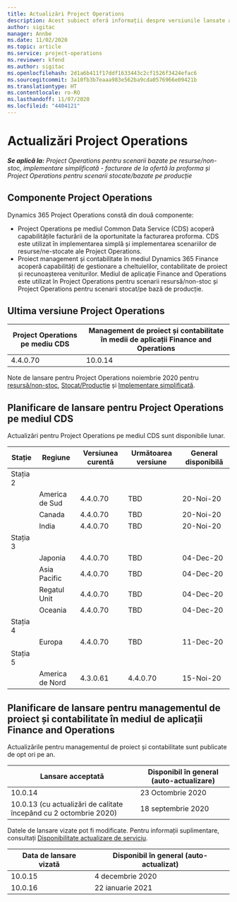 ```yaml
---
title: Actualizări Project Operations
description: Acest subiect oferă informații despre versiunile lansate ale Dynamics 365 Project Operations.
author: sigitac
manager: Annbe
ms.date: 11/02/2020
ms.topic: article
ms.service: project-operations
ms.reviewer: kfend
ms.author: sigitac
ms.openlocfilehash: 2d1a6b411f17ddf1633443c2cf1526f3424efac6
ms.sourcegitcommit: 3a10fb3b7eaaa983e562ba9cda0576966e09421b
ms.translationtype: HT
ms.contentlocale: ro-RO
ms.lasthandoff: 11/07/2020
ms.locfileid: "4404121"
---
```

# <a name="project-operations-updates"></a>Actualizări Project Operations

_**Se aplică la:** Project Operations pentru scenarii bazate pe resurse/non-stoc, implementare simplificată - facturare de la ofertă la proforma și Project Operations pentru scenarii stocate/bazate pe producție_

## <a name="project-operations-components"></a>Componente Project Operations

Dynamics 365 Project Operations constă din două componente:

- Project Operations pe mediul Common Data Service (CDS) acoperă capabilitățile facturării de la oportunitate la facturarea proforma. CDS este utilizat în implementarea simplă și implementarea scenariilor de resurse/ne-stocate ale Project Operations.
- Proiect management și contabilitate în mediul Dynamics 365 Finance acoperă capabilități de gestionare a cheltuielilor, contabilitate de proiect și recunoașterea veniturilor. Mediul de aplicație Finance and Operations este utilizat în Project Operations pentru scenarii resursă/non-stoc și Project Operations pentru scenarii stocat/pe bază de producție.

## <a name="project-operations-latest-version"></a>Ultima versiune Project Operations

| Project Operations pe mediu CDS | Management de proiect și contabilitate în medii de aplicații Finance and Operations |
| --- | --- |
| 4.4.0.70 | 10.0.14 |

Note de lansare pentru Project Operations noiembrie 2020 pentru [resursă/non-stoc](whats-new-nov-2020-resource-based.md), [Stocat/Producție](../prod-pma/whats-new/whats-new-nov-2020-production-based.md) și [Implementare simplificată](../pro/whats-new/whats-new-nov-2020-lite.md).

## <a name="release-schedule-for-project-operations-on-cds-environment"></a>Planificare de lansare pentru Project Operations pe mediul CDS

Actualizări pentru Project Operations pe mediul CDS sunt disponibile lunar. 

| Stație   | Regiune        | Versiunea curentă | Următoarea versiune | General disponibilă |
|-----------|---------------|-----------------|--------------|---------------------|
| Stația 2 |   &nbsp;      |    &nbsp;       | &nbsp;       |      &nbsp;         |
|   &nbsp;  | America de Sud |  4.4.0.70       | TBD     | 20-Noi-20           |
|    &nbsp; | Canada        |  4.4.0.70       | TBD     | 20-Noi-20           |
|   &nbsp;  | India         |  4.4.0.70       | TBD     | 20-Noi-20           |
| Stația 3  |      &nbsp;   |     &nbsp;      |     &nbsp;   |      &nbsp;         |
|   &nbsp;  | Japonia         |  4.4.0.70       | TBD     | 04-Dec-20           |
|   &nbsp;  | Asia Pacific  |  4.4.0.70       | TBD     | 04-Dec-20           |
|   &nbsp;  | Regatul Unit |  4.4.0.70       | TBD     | 04-Dec-20           |
|   &nbsp;  | Oceania       |  4.4.0.70       | TBD     | 04-Dec-20           |
| Stația 4 |     &nbsp;    |     &nbsp;      |     &nbsp;   |      &nbsp;         |
|   &nbsp;  | Europa        |  4.4.0.70       | TBD     | 11-Dec-20           |
| Stația 5 |     &nbsp;    |     &nbsp;      |     &nbsp;   |      &nbsp;         |
|   &nbsp;  | America de Nord | 4.3.0.61        | 4.4.0.70     | 15-Noi-20           |

## <a name="release-schedule-for-project-management-and-accounting-in-the-finance-and-operations-apps-environment"></a>Planificare de lansare pentru managementul de proiect și contabilitate în mediul de aplicații Finance and Operations

Actualizările pentru managementul de proiect și contabilitate sunt publicate de opt ori pe an.

| Lansare acceptată | Disponibil în general (auto-actualizare) |
| --- | --- |
| 10.0.14 | 23 Octombrie 2020 |
| 10.0.13 (cu actualizări de calitate începând cu 2 octombrie 2020) | 18 septembrie 2020 |

Datele de lansare vizate pot fi modificate. Pentru informații suplimentare, consultați [Disponibilitate actualizare de serviciu](https://docs.microsoft.com/dynamics365/fin-ops-core/fin-ops/get-started/public-preview-releases?toc=/dynamics365/finance/toc.json).

| Data de lansare vizată | Disponibil în general (auto-actualizat) |
| --- | --- |
| 10.0.15 | 4 decembrie 2020 |
| 10.0.16 | 22 ianuarie 2021 |

